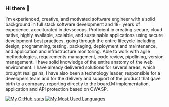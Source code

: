### Hi there 👋


I'm experienced, creative, and motivated software engineer with a solid background in full stack software development and 18+ years of experience, acculturated in devsecops.
Proficient in creating secure, cloud native, highly available, scalable, and sustainable applications using secure development best practices, going through the entire
lifecycle including design, programming, testing, packaging, deployment and maintenance, and application and infrastructure monitoring. Able to work with agile
methodologies, requirements management, code review, pipelining, version management. I have solid knowledge of the entire anatomy of the web environment.
I have already delivered solutions for several areas, which brought real gains, I have also been a technology leader, responsible for a developers team and for the delivery and support of the product that gave birth to a company, reporting directly to the board.M implementation, application and API protection based on OWASP. 


[![My GitHub stats](https://github-readme-stats.vercel.app/api?username=raphaelcarlosr&count_private=true&show_icons=true&show_owner=true)](https://raphaelcarlosr.dev)
[![My Most Used Languages](https://github-readme-stats.vercel.app/api/top-langs/?username=raphaelcarlosr&langs_count=10&layout=compact)](https://raphaelcarlosr.dev)

